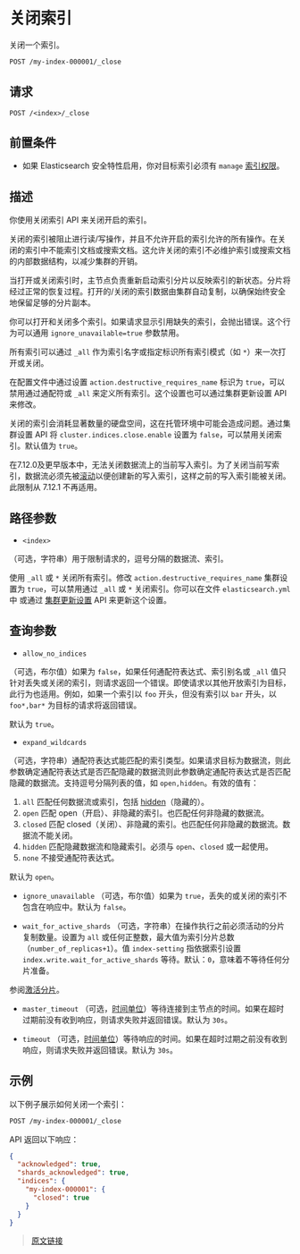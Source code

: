 # 关闭索引

关闭一个索引。

```bash
POST /my-index-000001/_close
```

## 请求

`POST /<index>/_close`

## 前置条件

- 如果 Elasticsearch 安全特性启用，你对目标索引必须有 `manage` [索引权限](/secure_the_elastic_statck/user_authorization/security_privileges?id=索引权限)。

## 描述

你使用关闭索引 API 来关闭开启的索引。

关闭的索引被阻止进行读/写操作，并且不允许开启的索引允许的所有操作。在关闭的索引中不能索引文档或搜索文档。这允许关闭的索引不必维护索引或搜索文档的内部数据结构，以减少集群的开销。

当打开或关闭索引时，主节点负责重新启动索引分片以反映索引的新状态。分片将经过正常的恢复过程。打开的/关闭的索引数据由集群自动复制，以确保始终安全地保留足够的分片副本。

你可以打开和关闭多个索引。如果请求显示引用缺失的索引，会抛出错误。这个行为可以通用 `ignore_unavailable=true` 参数禁用。

所有索引可以通过 `_all` 作为索引名字或指定标识所有索引模式（如 `*`）来一次打开或关闭。

在配置文件中通过设置 `action.destructive_requires_name` 标识为 `true`，可以禁用通过通配符或 `_all` 来定义所有索引。这个设置也可以通过集群更新设置 API 来修改。

关闭的索引会消耗显著数量的硬盘空间，这在托管环境中可能会造成问题。通过集群设置 API 将 `cluster.indices.close.enable` 设置为 `false`，可以禁用关闭索引。默认值为 `true`。

在7.12.0及更早版本中，无法关闭数据流上的当前写入索引。为了关闭当前写索引，数据流必须先被[滚动](/data_streams/data_streams?id=滚动)以便创建新的写入索引，这样之前的写入索引能被关闭。此限制从 7.12.1 不再适用。

## 路径参数

- `<index>`

（可选，字符串）用于限制请求的，逗号分隔的数据流、索引。

使用 `_all` 或 `*` 关闭所有索引。修改 `action.destructive_requires_name` 集群设置为 `true`，可以禁用通过 `_all` 或 `*` 关闭索引。你可以在文件 `elasticsearch.yml` 中 或通过 [集群更新设置](/rest_apis/cluster_apis/cluster_update_settings) API 来更新这个设置。

## 查询参数

- `allow_no_indices`

（可选，布尔值）如果为 `false`，如果任何通配符表达式、索引别名或 `_all` 值只针对丢失或关闭的索引，则请求返回一个错误。即使请求以其他开放索引为目标，此行为也适用。例如，如果一个索引以 `foo` 开头，但没有索引以 `bar` 开头，以 `foo*,bar*` 为目标的请求将返回错误。

默认为 `true`。

- `expand_wildcards`

（可选，字符串）通配符表达式能匹配的索引类型。如果请求目标为数据流，则此参数确定通配符表达式是否匹配隐藏的数据流则此参数确定通配符表达式是否匹配隐藏的数据流。支持逗号分隔列表的值，如 `open,hidden`。有效的值有：

1. `all`
匹配任何数据流或索引，包括 [hidden](/rest_apis/api_convention/multi_target_syntax?id=隐藏数据流和索引)（隐藏的）。
2. `open`
匹配 open（开启）、非隐藏的索引。也匹配任何非隐藏的数据流。
3. `closed`
匹配 closed（关闭）、非隐藏的索引。也匹配任何非隐藏的数据流。数据流不能关闭。
4. `hidden`
匹配隐藏数据流和隐藏索引。必须与 `open`、`closed` 或一起使用。
5. `none`
不接受通配符表达式。

默认为 `open`。

- `ignore_unavailable`
（可选，布尔值）如果为 `true`，丢失的或关闭的索引不包含在响应中。默认为 `false`。

- `wait_for_active_shards`
（可选，字符串）在操作执行之前必须活动的分片复制数量。设置为 `all` 或任何正整数，最大值为索引分片总数（`number_of_replicas+1`）。值 `index-setting` 指依据索引设置 `index.write.wait_for_active_shards` 等待。默认：`0`，意味着不等待任何分片准备。

参阅[激活分片](/rest_apis/document_apis/index?id=激活分片)。

- `master_timeout`
（可选，[时间单位](/rest_apis/api_convention/common_options?id=时间单位)）等待连接到主节点的时间。如果在超时过期前没有收到响应，则请求失败并返回错误。默认为 `30s`。

- `timeout`
（可选，[时间单位](/rest_apis/api_convention/common_options?id=时间单位)）等待响应的时间。如果在超时过期之前没有收到响应，则请求失败并返回错误。默认为 `30s`。

## 示例

以下例子展示如何关闭一个索引：

```bash
POST /my-index-000001/_close
```

API 返回以下响应：

```json
{
  "acknowledged": true,
  "shards_acknowledged": true,
  "indices": {
    "my-index-000001": {
      "closed": true
    }
  }
}
```

> [原文链接](https://www.elastic.co/guide/en/elasticsearch/reference/current/indices-close.html)
